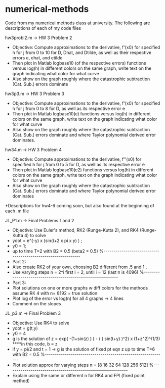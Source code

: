 # numerical-methods
Code from my numerical methods class at university. 
The following are descriptions of each of my code files

hw3probl2.m -> HW 3 Problem 2 
- Objective: Compute approximations to the derivative, f'(x0) for
 specified h  for j from 0 to 10  for D, Dhat, and Dtilde, as well as
 their respective errors e, ehat, and etilde
- Then plot in Matlab logbase10 (of the respective errors) functions versus log(h) in
different colors on the same graph, write text on the graph indicating what
color for what curve
- Also show on the graph roughly where the catastrophic subtraction (Cat.
Sub.) errors dominate



hw3p3.m -> HW 3 Problem 3
- Objective: Compute approximations to the derivative, f'(x0) for specified h  for j from 0 to 8  for D, as well as
 its respective error e
- Then plot in Matlab logbase10(e) functions versus log(h) in
different colors on the same graph, write text on the graph indicating what
color for what curve
- Also show on the graph roughly where the catastrophic subtraction (Cat.
Sub.) errors dominate and where Taylor polynomial derived error dominates.


hw34.m -> HW 3 Problem 4 
- Objective: Compute approximations to the derivative, f''(x0) for
 specified h  for j from 0 to 5  for D, as well as
 its respective error e
- Then plot in Matlab logbase10(e2) functions versus log(h) in
different colors on the same graph, write text on the graph indicating what
color for what curve
- Also show on the graph roughly where the catastrophic subtraction (Cat.
Sub.) errors dominate and where Taylor polynomial derived error dominates


*Descriptions for hw4-6 coming soon, but also found at the beginning of each .m file


JL_P1.m -> Final Problems 1 and 2
- Objective: Use Euler's method, RK2 (Runge-Kutta 2), and RK4 (Runge-Kutta 4) to solve
- ydot = e^(-y) x (sin(t+2 x pi x y) ) ; 
- y0 = 1;          
- up to time T=2  with B2 = 0.5 (beta2 = 0.5) 
%--------------------------------------------------------------
- Part 2:
- Also create RK2 of your own, choosing B2 different from .5 and 1 . 
- Use varying steps  n = 2^i   first i = 2, until i = 12 (last n is 4096) 
%-------------------------------------------------------------
- Part 3:
- Plot solutions on one or more graphs w diff colors for the methods
assume RK 4 with n= 8192 = true solution
- Plot log of the error vs log(n) for all 4 graphs -> 4 lines
- Comment on the slopes

JL_p3.m -> Final Problem 3
- Objective: Use RK4 to solve
- ydot = g(t,y)
- y0 = 4   
- g is the solution of z = exp(  -(1+sin(z) )  ) - ( ( sin(t+y) )^2) x (1+z^2)^(1/3)   ****in this code, b = z
- if y = pi/2 and t = 1 -> g is the solution of fixed pt eqn z up to time T=6  with B2 = 0.5
%-------------------------------------------------------------
- Plot solution approx for varying steps  n = [8 16 32 64 128 256 512] 
%-------------------------------------------------------------
- Explain using the same or different n for RK4 and FPI (fixed point method)



